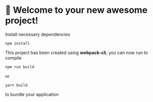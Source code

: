 # 🚀 Welcome to your new awesome project!


Install necessary dependencies
```
npm install
```

This project has been created using **webpack-cli**, you can now run to compile
```
npm run build
```

or

```
yarn build
```

to bundle your application
